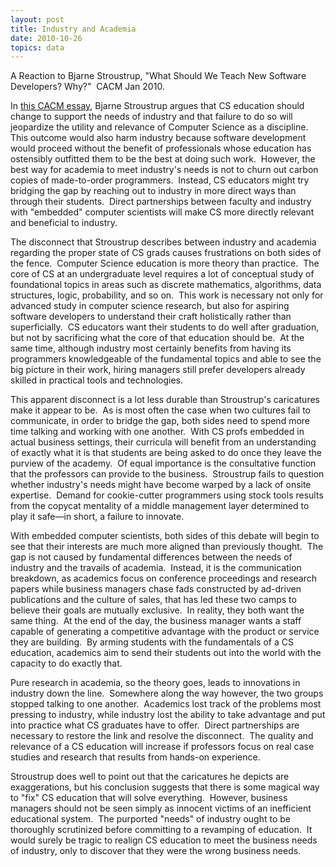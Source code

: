 ```yaml
---
layout: post
title: Industry and Academia
date: 2010-10-26
topics: data
---
```


A Reaction to Bjarne Stroustrup, "What Should We Teach New Software Developers? Why?"  CACM Jan 2010.

<!--excerpt-->

In <a href="http://cacm.acm.org/magazines/2010/1/55760-what-should-we-teach-new-software-developers-why/fulltext">this CACM essay</a>, Bjarne Stroustrup argues that CS education should change to support the needs of industry and that failure to do so will jeopardize the utility and relevance of Computer Science as a discipline.  This outcome would also harm industry because software development would proceed without the benefit of professionals whose education has ostensibly outfitted them to be the best at doing such work.  However, the best way for academia to meet industry's needs is not to churn out carbon copies of made-to-order programmers.  Instead, CS educators might try bridging the gap by reaching out to industry in more direct ways than through their students.  Direct partnerships between faculty and industry with "embedded" computer scientists will make CS more directly relevant and beneficial to industry.







The disconnect that Stroustrup describes between industry and academia regarding the proper state of CS grads causes frustrations on both sides of the fence.  Computer Science education is more theory than practice.  The core of CS at an undergraduate level requires a lot of conceptual study of foundational topics in areas such as discrete mathematics, algorithms, data structures, logic, probability, and so on.  This work is necessary not only for advanced study in computer science research, but also for aspiring software developers to understand their craft holistically rather than superficially.  CS educators want their students to do well after graduation, but not by sacrificing what the core of that education should be.  At the same time, although industry most certainly benefits from having its programmers knowledgeable of the fundamental topics and able to see the big picture in their work, hiring managers still prefer developers already skilled in practical tools and technologies.







This apparent disconnect is a lot less durable than Stroustrup's caricatures make it appear to be.  As is most often the case when two cultures fail to communicate, in order to bridge the gap, both sides need to spend more time talking and working with one another.  With CS profs embedded in actual business settings, their curricula will benefit from an understanding of exactly what it is that students are being asked to do once they leave the purview of the academy.  Of equal importance is the consultative function that the professors can provide to the business.  Stroustrup fails to question whether industry's needs might have become warped by a lack of onsite expertise.  Demand for cookie-cutter programmers using stock tools results from the copycat mentality of a middle management layer determined to play it safe—in short, a failure to innovate.







With embedded computer scientists, both sides of this debate will begin to see that their interests are much more aligned than previously thought.  The gap is not caused by fundamental differences between the needs of industry and the travails of academia.  Instead, it is the communication breakdown, as academics focus on conference proceedings and research papers while business managers chase fads constructed by ad-driven publications and the culture of sales, that has led these two camps to believe their goals are mutually exclusive.  In reality, they both want the same thing.  At the end of the day, the business manager wants a staff capable of generating a competitive advantage with the product or service they are building.  By arming students with the fundamentals of a CS education, academics aim to send their students out into the world with the capacity to do exactly that.







Pure research in academia, so the theory goes, leads to innovations in industry down the line.  Somewhere along the way however, the two groups stopped talking to one another.  Academics lost track of the problems most pressing to industry, while industry lost the ability to take advantage and put into practice what CS graduates have to offer.  Direct partnerships are necessary to restore the link and resolve the disconnect.  The quality and relevance of a CS education will increase if professors focus on real case studies and research that results from hands-on experience.







Stroustrup does well to point out that the caricatures he depicts are exaggerations, but his conclusion suggests that there is some magical way to "fix" CS education that will solve everything.  However, business managers should not be seen simply as innocent victims of an inefficient educational system.  The purported "needs" of industry ought to be thoroughly scrutinized before committing to a revamping of education.  It would surely be tragic to realign CS education to meet the business needs of industry, only to discover that they were the wrong business needs.
